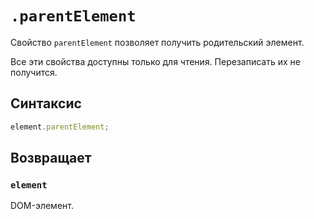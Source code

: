 # `.parentElement`

Свойство `parentElement` позволяет получить родительский элемент.

Все эти свойства доступны только для чтения. Перезаписать их не получится.

## Синтаксис

```js
element.parentElement;
```

## Возвращает

### `element`

DOM-элемент.
